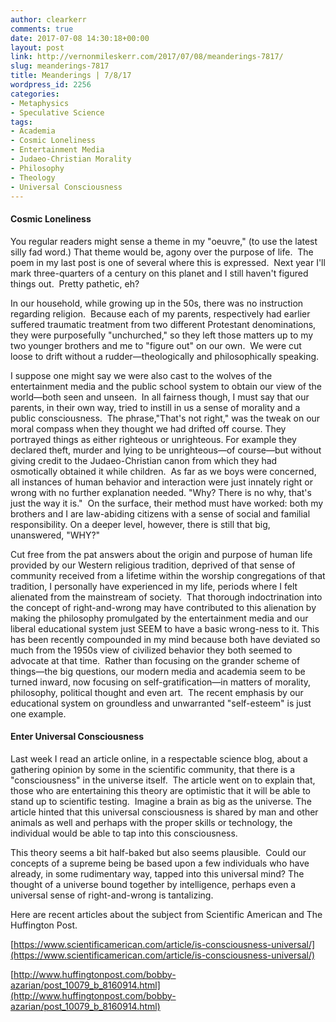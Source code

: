 ```yaml
---
author: clearkerr
comments: true
date: 2017-07-08 14:30:18+00:00
layout: post
link: http://vernonmileskerr.com/2017/07/08/meanderings-7817/
slug: meanderings-7817
title: Meanderings | 7/8/17
wordpress_id: 2256
categories:
- Metaphysics
- Speculative Science
tags:
- Academia
- Cosmic Loneliness
- Entertainment Media
- Judaeo-Christian Morality
- Philosophy
- Theology
- Universal Consciousness
---
```


#### Cosmic Loneliness


You regular readers might sense a theme in my "oeuvre," (to use the latest silly fad word.) That theme would be, agony over the purpose of life.  The poem in my last post is one of several where this is expressed.  Next year I'll mark three-quarters of a century on this planet and I still haven't figured things out.  Pretty pathetic, eh?

In our household, while growing up in the 50s, there was no instruction regarding religion.  Because each of my parents, respectively had earlier suffered traumatic treatment from two different Protestant denominations, they were purposefully "unchurched," so they left those matters up to my two younger brothers and me to "figure out" on our own.  We were cut loose to drift without a rudder—theologically and philosophically speaking.

I suppose one might say we were also cast to the wolves of the entertainment media and the public school system to obtain our view of the world—both seen and unseen.  In all fairness though, I must say that our parents, in their own way, tried to instill in us a sense of morality and a public consciousness.  The phrase,"That's not right," was the tweak on our moral compass when they thought we had drifted off course. They portrayed things as either righteous or unrighteous. For example they declared theft, murder and lying to be unrighteous—of course—but without giving credit to the Judaeo-Christian canon from which they had osmotically obtained it while children.  As far as we boys were concerned, all instances of human behavior and interaction were just innately right or wrong with no further explanation needed. "Why? There is no why, that's just the way it is."  On the surface, their method must have worked: both my brothers and I are law-abiding citizens with a sense of social and familial responsibility. On a deeper level, however, there is still that big, unanswered, "WHY?"

Cut free from the pat answers about the origin and purpose of human life provided by our Western religious tradition, deprived of that sense of community received from a lifetime within the worship congregations of that tradition, I personally have experienced in my life, periods where I felt alienated from the mainstream of society.  That thorough indoctrination into the concept of right-and-wrong may have contributed to this alienation by making the philosophy promulgated by the entertainment media and our liberal educational system just SEEM to have a basic wrong-ness to it. This has been recently compounded in my mind because both have deviated so much from the 1950s view of civilized behavior they both seemed to advocate at that time.  Rather than focusing on the grander scheme of things—the big questions, our modern media and academia seem to be turned inward, now focusing on self-gratification—in matters of morality, philosophy, political thought and even art.  The recent emphasis by our educational system on groundless and unwarranted "self-esteem" is just one example.


#### Enter Universal Consciousness


Last week I read an article online, in a respectable science blog, about a gathering opinion by some in the scientific community, that there is a "consciousness" in the universe itself.  The article went on to explain that, those who are entertaining this theory are optimistic that it will be able to stand up to scientific testing.  Imagine a brain as big as the universe. The article hinted that this universal consciousness is shared by man and other animals as well and perhaps with the proper skills or technology, the individual would be able to tap into this consciousness.

This theory seems a bit half-baked but also seems plausible.  Could our concepts of a supreme being be based upon a few individuals who have already, in some rudimentary way, tapped into this universal mind? The thought of a universe bound together by intelligence, perhaps even a universal sense of right-and-wrong is tantalizing.

Here are recent articles about the subject from Scientific American and The Huffington Post.

[https://www.scientificamerican.com/article/is-consciousness-universal/](https://www.scientificamerican.com/article/is-consciousness-universal/)

[http://www.huffingtonpost.com/bobby-azarian/post_10079_b_8160914.html](http://www.huffingtonpost.com/bobby-azarian/post_10079_b_8160914.html)
